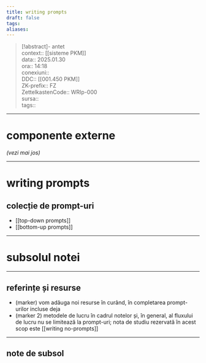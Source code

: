 ```yaml
---
title: writing prompts
draft: false
tags: 
aliases: 
---
```

> [!abstract]- antet  
> context::  [[sisteme PKM]]  
> data:: 2025.01.30  
> ora:: 14:18  
> conexiuni::  
> DDC::  [[001.450 PKM]]  
> ZK-prefix::  FZ  
> ZettelkastenCode::  WRIp-000  
> sursa::  
> tags::  


---
# componente externe
*(vezi mai jos)*

---

# writing prompts  
## colecție de prompt-uri
- [[top-down prompts]]
- [[bottom-up prompts]]


---
# subsolul notei
---
## referințe și resurse
- (marker) vom adăuga noi resurse în curând, în completarea prompt-urilor incluse deja
- (marker 2) metodele de lucru în cadrul notelor și, în general, al fluxului de lucru nu se limitează la prompt-uri; nota de studiu rezervată în acest scop este [[writing no-prompts]]


---
## note de subsol  